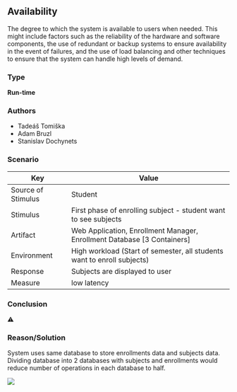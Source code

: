 ## Availability

The degree to which the system is available to users when needed. This might include factors such as the reliability of the hardware and software components, the use of redundant or backup systems to ensure availability in the event of failures, and the use of load balancing and other techniques to ensure that the system can handle high levels of demand.

### Type
**Run-time**

### Authors
- Tadeáš Tomiška
- Adam Bruzl
- Stanislav Dochynets

### Scenario

| Key                | Value                                                                   |
|--------------------|-------------------------------------------------------------------------|
| Source of Stimulus | Student                                                                 |
| Stimulus           | First phase of enrolling subject - student want to see subjects         |
| Artifact           | Web Application, Enrollment Manager, Enrollment Database [3 Containers] |
| Environment        | High workload (Start of semester, all students want to enroll subjects) |
| Response           | Subjects are displayed to user                                          |
| Measure            | low latency                                                             |

### Conclusion
⚠️

### Reason/Solution
System uses same database to store enrollments data and subjects data. Dividing database into 2 databases with
subjects and enrollments would reduce number of operations in each database to half.

![](embed:StudentEnrollmentProcess)